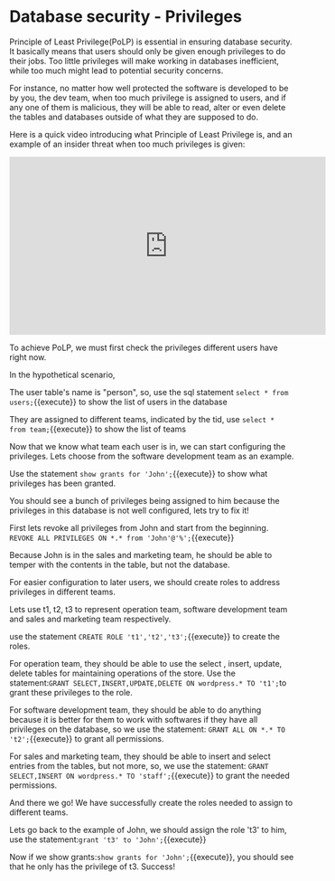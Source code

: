 # Database security - Privileges

Principle of Least Privilege(PoLP) is essential in ensuring database security. It basically means that users should only be given enough privileges to do their jobs. Too little privileges will make working in databases inefficient, while too much might lead to potential security concerns. 

For instance, no matter how well protected the software is developed to be by you, the dev team, when too much privilege is assigned to users, and if any one of them is malicious, they will be able to read, alter or even delete the tables and databases outside of what they are supposed to do. 

Here is a quick video introducing what Principle of Least Privilege is, and an example of an insider threat when too much privileges is given:
<iframe width="560" height="315" src="https://www.youtube-nocookie.com/embed/mw9fN9mlUS4" frameborder="0" allow="accelerometer; autoplay; encrypted-media; gyroscope; picture-in-picture" allowfullscreen></iframe> 

To achieve PoLP, we must first check the privileges different users have right now.

In the hypothetical scenario,

The user table's name is "person", so, use the sql statement `select * from users;`{{execute}} to show the list of users in the database

They are assigned to different teams, indicated by the tid, use `select * from team;`{{execute}} to show the list of teams

Now that we know what team each user is in, we can start configuring the privileges. Lets choose  from the software development team as an example.

Use the statement `show grants for 'John';`{{execute}} to show what privileges has been granted.

You should see a bunch of privileges being assigned to him because the privileges in this database is not well configured, lets try to fix it!

First lets revoke all privileges from John and start from the beginning. `REVOKE ALL PRIVILEGES ON *.* from 'John'@'%';`{{execute}}

Because John is in the sales and marketing team, he should be able to temper with the contents in the table, but not the database.

For easier configuration to later users, we should create roles to address privileges in different teams.

Lets use t1, t2, t3 to represent operation team, software development team and sales and marketing team respectively.

use the statement `CREATE ROLE 't1','t2','t3';`{{execute}} to create the roles.

For operation team, they should be able to  use the select , insert, update, delete tables for maintaining operations of the store. Use the statement:`GRANT SELECT,INSERT,UPDATE,DELETE ON wordpress.* TO 't1';`to grant these privileges to the role.

For software development team, they should be able to do anything because it is better for them to work with softwares if they have all privileges on the database, so we use the statement: `GRANT ALL ON *.* TO 't2';`{{execute}} to grant all permissions.

For sales and marketing team, they should be able to insert and select entries from the tables, but not more, so, we use the statement: `GRANT SELECT,INSERT ON wordpress.* TO 'staff';`{{execute}} to grant the needed permissions.

And there we go! We have successfully create the roles needed to assign to different teams.

Lets go back to the example of John, we should assign the role 't3' to him, use the statement:`grant 't3' to 'John';`{{execute}}

Now if we show grants:`show grants for 'John';`{{execute}}, you should see that he only has the privilege of t3. Success!


